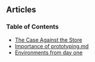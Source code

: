 ## Articles

### Table of Contents
- [The Case Against the Store](./state-management.md)
- [Importance of prototyping.md](./Importance-of-prototyping.md)
- [Environments from day one](./environments-from-day-one.md)
